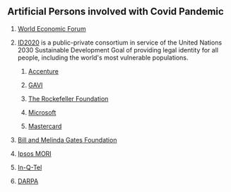 <div class="menu-data" data-parent="#pages/blog/cv19/index"/></div>

## Artificial Persons involved with Covid Pandemic

1. [World Economic Forum](#pages/blog/cv19/wef)

1. [ID2020](#pages/blog/cv19/id2020) is a public-private consortium in 
   service of the United Nations 2030 Sustainable Development Goal of 
   providing legal identity for all people, including the world's most 
   vulnerable populations.

   1. [Accenture](#pages/blog/cv19/accenture)

   1. [GAVI](#pages/blog/cv19/gavi)
   
   1. [The Rockefeller Foundation](#pages/blog/cv19/rocky)
   
   1. [Microsoft](#pages/blog/cv19/microsoft)
   
   1. [Mastercard](#pages/blog/cv19/mastercard)
   
1. [Bill and Melinda Gates Foundation](#pages/blog/cv19/bilmel)

1. [Ipsos MORI](#pages/blog/cv19/ipso)
	
1. [In-Q-Tel](#pages/blog/cv19/nqtel)
	
1. [DARPA](#pages/blog/cv19/darpa)
